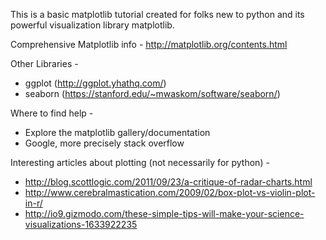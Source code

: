 This is a basic matplotlib tutorial created for folks new to python and its powerful visualization library matplotlib.

Comprehensive Matplotlib info -
http://matplotlib.org/contents.html

Other Libraries -
- ggplot (http://ggplot.yhathq.com/)
- seaborn (https://stanford.edu/~mwaskom/software/seaborn/)

Where to find help -
- Explore the matplotlib gallery/documentation
- Google, more precisely stack overflow

Interesting articles about plotting (not necessarily for python) -
- http://blog.scottlogic.com/2011/09/23/a-critique-of-radar-charts.html
- http://www.cerebralmastication.com/2009/02/box-plot-vs-violin-plot-in-r/
- http://io9.gizmodo.com/these-simple-tips-will-make-your-science-visualizations-1633922235
